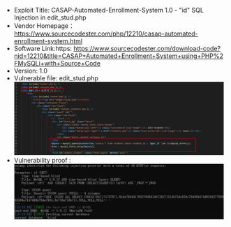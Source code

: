 * Exploit Title: CASAP-Automated-Enrollment-System 1.0 - "id" SQL Injection in edit_stud.php  
* Vendor Homepage： https://www.sourcecodester.com/php/12210/casap-automated-enrollment-system.html  
* Software Link:https: https://www.sourcecodester.com/download-code?nid=12210&title=CASAP+Automated+Enrollment+System+using+PHP%2FMySQLi+with+Source+Code  
* Version: 1.0  
* Vulnerable file: edit_stud.php  
![image](https://github.com/BigTiger2020/CASAP-Automated-Enrollment-System/blob/main/edit_stud.png)  
* Vulnerability proof :  
![image](https://github.com/BigTiger2020/CASAP-Automated-Enrollment-System/blob/main/sql2.png)  
